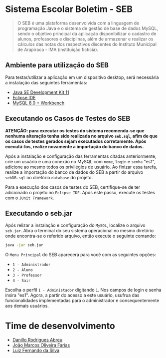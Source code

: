 # Sistema Escolar Boletim - SEB

> O SEB é uma plataforma desenvolvida com a linguagem de programação Java e o sistema de gestão de base de dados MySQL, sendo o objetivo principal da aplicação disponibilizar o cadastro de alunos, professores e disciplinas, além de armazenar e realizar os cálculos das notas dos respectivos discentes do Instituto Municipal de Arapiraca - IMA (instituição fictícia).


## Ambiente para utilização do SEB

Para testar/utilizar a aplicação em um dispositivo desktop, será necessária a instalação das seguintes ferramentas:

  * [Java SE Development Kit 11](https://www.oracle.com/technetwork/java/javase/downloads/jdk11-downloads-5066655.html)
  * [Eclipse IDE](https://www.eclipse.org/downloads/)
  * [MySQL 8.0 + Workbench](https://dev.mysql.com/downloads/)


## Executando os Casos de Testes do SEB

**ATENÇÃO: para executar os testes do sistema recomenda-se que nenhuma alteração tenha sido realizada no arquivo ``seb.sql``, afim de que os casos de testes gerados sejam executados corretamente. Após executá-los, realize novamente a importação do banco de dados.**

Após a instalação e configuração das ferramentas citadas anteriormente, crie um usuário e uma conexão no MySQL com ``nome``, ``login`` e ``senha`` "es1", adicione ao mesmo todos os privilégios de usuário. Ao finizar essa tarefa, realize a importação do banco de dados do SEB a partir do arquivo ``sebDB.sql`` no diretório ``database`` do projeto.

Para a execução dos casos de testes do SEB, certifique-se de ter adicionado o projeto no ``Eclipse IDE``. Após este passo, execute os testes com o ``JUnit Framework``.


## Executando o seb.jar

Após relizar a instalação e configuração do ``MySQL``, localize o arquivo `seb.jar`. Abra o terminal do seu sistema operacional no mesmo diretório onde encontra-se o referido arquivo, então execute o seguinte comando:

```sh
java -jar seb.jar
```

O ``Menu Principal`` do SEB aparecerá para você com as seguintes opções:

 * ``1 - Administrador``
 * ``2 - Aluno``
 * ``3 - Professor``
 * ``4 - Sair``

 Escolha o perfil ``1 - Administador`` digitando ``1``. Nos campos de login e senha insira "es1". Agora, a partir do acesso a este usuário, usufrua das funcionalidades implementadas para o administrador e consequentemente aos demais usuários.

# Time de desenvolvimento

  * [Danillo Rodrigues Abreu](https://github.com/danilo100kl)
  * [João Marcos Oliveira Farias](https://github.com/JoaoMarcoss)
  * [Luiz Fernando da Silva](https://github.com/lfnd0)